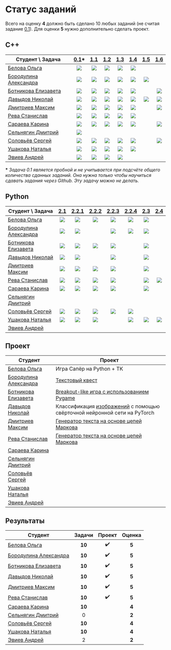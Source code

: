# Статус заданий

Всего на оценку **4** должно быть сделано 10 любых заданий (не считая задание [0.1](https://github.com/pycpp2019/0.1_Fibonacci)). Для оценки **5** нужно дополнительно сделать проект. 

## C++
| Студент \ Задача | [0.1](https://github.com/pycpp2019/0.1_Fibonacci)\* | [1.1](https://github.com/pycpp2019/1.1_LorentzVector) | [1.2](https://github.com/pycpp2019/1.2_LorentzVector) | [1.3](https://github.com/pycpp2019/1.3_ArrayStat) | [1.4](https://github.com/pycpp2019/1.4_BraceChecker) | [1.5](https://github.com/pycpp2019/1.5_ClassHierarchy) | [1.6](https://github.com/pycpp2019/1.6_SymbolicArithmetic) |
|---|:-:|:-:|:-:|:-:|:-:|:-:|:-:|
| [Белова Ольга](https://github.com/obelova) | [![](https://img.shields.io/github/pulls/detail/state/pycpp2019/0.1_Fibonacci/12?label=)](https://github.com/pycpp2019/0.1_Fibonacci/pull/12) | [![](https://img.shields.io/github/pulls/detail/state/pycpp2019/1.1_LorentzVector/4?label=)](https://github.com/pycpp2019/1.1_LorentzVector/pull/4) | [![](https://img.shields.io/github/pulls/detail/state/pycpp2019/1.2_LorentzVector/4?label=)](https://github.com/pycpp2019/1.2_LorentzVector/pull/4) | [![](https://img.shields.io/github/pulls/detail/state/pycpp2019/1.3_ArrayStat/8?label=)](https://github.com/pycpp2019/1.3_ArrayStat/pull/8) | [![](https://img.shields.io/github/pulls/detail/state/pycpp2019/1.4_BraceChecker/7?label=)](https://github.com/pycpp2019/1.4_BraceChecker/pull/7) |
| [Бородулина Александра](https://github.com/AlexBorodulina) | [![](https://img.shields.io/github/pulls/detail/state/pycpp2019/0.1_Fibonacci/4?label=)](https://github.com/pycpp2019/0.1_Fibonacci/pull/4) | [![](https://img.shields.io/github/pulls/detail/state/pycpp2019/1.1_LorentzVector/10?label=)](https://github.com/pycpp2019/1.1_LorentzVector/pull/10) | [![](https://img.shields.io/github/pulls/detail/state/pycpp2019/1.2_LorentzVector/9?label=)](https://github.com/pycpp2019/1.2_LorentzVector/pull/9) | [![](https://img.shields.io/github/pulls/detail/state/pycpp2019/1.3_ArrayStat/7?label=)](https://github.com/pycpp2019/1.3_ArrayStat/pull/7) | [![](https://img.shields.io/github/pulls/detail/state/pycpp2019/1.4_BraceChecker/6?label=)](https://github.com/pycpp2019/1.4_BraceChecker/pull/6) | [![](https://img.shields.io/github/pulls/detail/state/pycpp2019/1.5_ClassHierarchy/2?label=)](https://github.com/pycpp2019/1.5_ClassHierarchy/pull/2) |
| [Ботникова Елизавета](https://github.com/botnikovaliza) | [![](https://img.shields.io/github/pulls/detail/state/pycpp2019/0.1_Fibonacci/3?label=)](https://github.com/pycpp2019/0.1_Fibonacci/pull/3) | [![](https://img.shields.io/github/pulls/detail/state/pycpp2019/1.1_LorentzVector/1?label=)](https://github.com/pycpp2019/1.1_LorentzVector/pull/1) | [![](https://img.shields.io/github/pulls/detail/state/pycpp2019/1.2_LorentzVector/2?label=)](https://github.com/pycpp2019/1.2_LorentzVector/pull/2) | [![](https://img.shields.io/github/pulls/detail/state/pycpp2019/1.3_ArrayStat/1?label=)](https://github.com/pycpp2019/1.3_ArrayStat/pull/1) | [![](https://img.shields.io/github/pulls/detail/state/pycpp2019/1.4_BraceChecker/2?label=)](https://github.com/pycpp2019/1.4_BraceChecker/pull/2) | | [![](https://img.shields.io/github/pulls/detail/state/pycpp2019/1.6_SymbolicArithmetic/1?label=)](https://github.com/pycpp2019/1.6_SymbolicArithmetic/pull/1) |
| [Давыдов Николай](https://github.com/ndavnvl) | [![](https://img.shields.io/github/pulls/detail/state/pycpp2019/0.1_Fibonacci/1?label=)](https://github.com/pycpp2019/0.1_Fibonacci/pull/1) | [![](https://img.shields.io/github/pulls/detail/state/pycpp2019/1.1_LorentzVector/2?label=)](https://github.com/pycpp2019/1.1_LorentzVector/pull/2) | [![](https://img.shields.io/github/pulls/detail/state/pycpp2019/1.2_LorentzVector/1?label=)](https://github.com/pycpp2019/1.2_LorentzVector/pull/1) | [![](https://img.shields.io/github/pulls/detail/state/pycpp2019/1.3_ArrayStat/3?label=)](https://github.com/pycpp2019/1.3_ArrayStat/pull/3) | [![](https://img.shields.io/github/pulls/detail/state/pycpp2019/1.4_BraceChecker/1?label=)](https://github.com/pycpp2019/1.4_BraceChecker/pull/1) | [![](https://img.shields.io/github/pulls/detail/state/pycpp2019/1.5_ClassHierarchy/1?label=)](https://github.com/pycpp2019/1.5_ClassHierarchy/pull/1) | [![](https://img.shields.io/github/pulls/detail/state/pycpp2019/1.6_SymbolicArithmetic/1?label=)](https://github.com/pycpp2019/1.6_SymbolicArithmetic/pull/1) |
| [Дмитриев Максим](https://github.com/Dmitriev18309) | [![](https://img.shields.io/github/pulls/detail/state/pycpp2019/0.1_Fibonacci/10?label=)](https://github.com/pycpp2019/0.1_Fibonacci/pull/10) | [![](https://img.shields.io/github/pulls/detail/state/pycpp2019/1.1_LorentzVector/3?label=)](https://github.com/pycpp2019/1.1_LorentzVector/pull/3) | [![](https://img.shields.io/github/pulls/detail/state/pycpp2019/1.2_LorentzVector/3?label=)](https://github.com/pycpp2019/1.2_LorentzVector/pull/3) | [![](https://img.shields.io/github/pulls/detail/state/pycpp2019/1.3_ArrayStat/4?label=)](https://github.com/pycpp2019/1.3_ArrayStat/pull/4) | [![](https://img.shields.io/github/pulls/detail/state/pycpp2019/1.4_BraceChecker/4?label=)](https://github.com/pycpp2019/1.4_BraceChecker/pull/4) | | [![](https://img.shields.io/github/pulls/detail/state/pycpp2019/1.6_SymbolicArithmetic/1?label=)](https://github.com/pycpp2019/1.6_SymbolicArithmetic/pull/1) |
| [Рева Станислав](https://github.com/Futhepr) | [![](https://img.shields.io/github/pulls/detail/state/pycpp2019/0.1_Fibonacci/5?label=)](https://github.com/pycpp2019/0.1_Fibonacci/pull/5) | [![](https://img.shields.io/github/pulls/detail/state/pycpp2019/1.1_LorentzVector/9?label=)](https://github.com/pycpp2019/1.1_LorentzVector/pull/9) | [![](https://img.shields.io/github/pulls/detail/state/pycpp2019/1.2_LorentzVector/8?label=)](https://github.com/pycpp2019/1.2_LorentzVector/pull/8) | [![](https://img.shields.io/github/pulls/detail/state/pycpp2019/1.3_ArrayStat/6?label=)](https://github.com/pycpp2019/1.3_ArrayStat/pull/6) | [![](https://img.shields.io/github/pulls/detail/state/pycpp2019/1.4_BraceChecker/3?label=)](https://github.com/pycpp2019/1.4_BraceChecker/pull/3) |
| [Сараева Карина](https://github.com/KarinaSaraeva) | [![](https://img.shields.io/github/pulls/detail/state/pycpp2019/0.1_Fibonacci/6?label=)](https://github.com/pycpp2019/0.1_Fibonacci/pull/6) | [![](https://img.shields.io/github/pulls/detail/state/pycpp2019/1.1_LorentzVector/5?label=)](https://github.com/pycpp2019/1.1_LorentzVector/pull/5) | [![](https://img.shields.io/github/pulls/detail/state/pycpp2019/1.2_LorentzVector/5?label=)](https://github.com/pycpp2019/1.2_LorentzVector/pull/5) | [![](https://img.shields.io/github/pulls/detail/state/pycpp2019/1.3_ArrayStat/5?label=)](https://github.com/pycpp2019/1.3_ArrayStat/pull/5) | [![](https://img.shields.io/github/pulls/detail/state/pycpp2019/1.4_BraceChecker/5?label=)](https://github.com/pycpp2019/1.4_BraceChecker/pull/5) | | [![](https://img.shields.io/github/pulls/detail/state/pycpp2019/1.6_SymbolicArithmetic/3?label=)](https://github.com/pycpp2019/1.6_SymbolicArithmetic/pull/3) |
| [Сельнягин Дмитрий](https://github.com/SelnyaginDmitry) | [![](https://img.shields.io/github/pulls/detail/state/pycpp2019/0.1_Fibonacci/11?label=)](https://github.com/pycpp2019/0.1_Fibonacci/pull/11) |
| [Соловьёв Сергей](https://github.com/Solovev-Sergey) | [![](https://img.shields.io/github/pulls/detail/state/pycpp2019/0.1_Fibonacci/8?label=)](https://github.com/pycpp2019/0.1_Fibonacci/pull/8) | [![](https://img.shields.io/github/pulls/detail/state/pycpp2019/1.1_LorentzVector/6?label=)](https://github.com/pycpp2019/1.1_LorentzVector/pull/6) | [![](https://img.shields.io/github/pulls/detail/state/pycpp2019/1.2_LorentzVector/11?label=)](https://github.com/pycpp2019/1.2_LorentzVector/pull/11) | [![](https://img.shields.io/github/pulls/detail/state/pycpp2019/1.3_ArrayStat/12?label=)](https://github.com/pycpp2019/1.3_ArrayStat/pull/12) | [![](https://img.shields.io/github/pulls/detail/state/pycpp2019/1.4_BraceChecker/9?label=)](https://github.com/pycpp2019/1.4_BraceChecker/pull/9) | | [![](https://img.shields.io/github/pulls/detail/state/pycpp2019/1.6_SymbolicArithmetic/5?label=)](https://github.com/pycpp2019/1.6_SymbolicArithmetic/pull/5) |
| [Ушакова Наталья](https://github.com/well120) | [![](https://img.shields.io/github/pulls/detail/state/pycpp2019/0.1_Fibonacci/9?label=)](https://github.com/pycpp2019/0.1_Fibonacci/pull/9) | [![](https://img.shields.io/github/pulls/detail/state/pycpp2019/1.1_LorentzVector/7?label=)](https://github.com/pycpp2019/1.1_LorentzVector/pull/7) | [![](https://img.shields.io/github/pulls/detail/state/pycpp2019/1.2_LorentzVector/6?label=)](https://github.com/pycpp2019/1.2_LorentzVector/pull/6) | [![](https://img.shields.io/github/pulls/detail/state/pycpp2019/1.3_ArrayStat/9?label=)](https://github.com/pycpp2019/1.3_ArrayStat/pull/9) | [![](https://img.shields.io/github/pulls/detail/state/pycpp2019/1.4_BraceChecker/8?label=)](https://github.com/pycpp2019/1.4_BraceChecker/pull/8) |
| [Эвиев Андрей](https://github.com/cerealsnonemilk) | [![](https://img.shields.io/github/pulls/detail/state/pycpp2019/0.1_Fibonacci/7?label=)](https://github.com/pycpp2019/0.1_Fibonacci/pull/7) | [![](https://img.shields.io/github/pulls/detail/state/pycpp2019/1.1_LorentzVector/13?label=)](https://github.com/pycpp2019/1.1_LorentzVector/pull/13) | [![](https://img.shields.io/github/pulls/detail/state/pycpp2019/1.2_LorentzVector/10?label=)](https://github.com/pycpp2019/1.2_LorentzVector/pull/10) | [![](https://img.shields.io/github/pulls/detail/state/pycpp2019/1.3_ArrayStat/11?label=)](https://github.com/pycpp2019/1.3_ArrayStat/pull/11) |

__\*__ *Задача 0.1 является пробной и не учитывается при подсчёте общего количества сданных заданий. Она нужна только чтобы научиться сдавать задания через Github. Эту задачу можно не делать.*

## Python
| Студент \ Задача | [2.1](https://github.com/pycpp2019/2.1_PrimeNumbers) | [2.2.1](https://github.com/pycpp2019/2.2.1_Numpy) | [2.2.2](https://github.com/pycpp2019/2.2.2_MonteCarlo) | [2.2.3](https://github.com/pycpp2019/2.2.3_GameOfLife) | [2.2.4](https://github.com/pycpp2019/2.2.4_LongestCommonSequence) | [2.3](https://github.com/pycpp2019/2.3_OneLiners) | [2.4](https://github.com/pycpp2019/2.4_SignalFilter) |
|---|:-:|:-:|:-:|:-:|:-:|:-:|:-:|
| [Белова Ольга](https://github.com/obelova) | [![](https://img.shields.io/github/pulls/detail/state/pycpp2019/2.1_PrimeNumbers/6?label=)](https://github.com/pycpp2019/2.1_PrimeNumbers/pull/6) | [![](https://img.shields.io/github/pulls/detail/state/pycpp2019/2.2.1_Numpy/4?label=)](https://github.com/pycpp2019/2.2.1_Numpy/pull/4) |  [![](https://img.shields.io/github/pulls/detail/state/pycpp2019/2.2.2_MonteCarlo/6?label=)](https://github.com/pycpp2019/2.2.2_MonteCarlo/pull/6) | [![](https://img.shields.io/github/pulls/detail/state/pycpp2019/2.2.3_GameOfLife/6?label=)](https://github.com/pycpp2019/2.2.3_GameOfLife/pull/6) | [![](https://img.shields.io/github/pulls/detail/state/pycpp2019/2.2.4_LongestCommonSequence/3?label=)](https://github.com/pycpp2019/2.2.4_LongestCommonSequence/pull/3) | [![](https://img.shields.io/github/pulls/detail/state/pycpp2019/2.3_OneLiners/4?label=)](https://github.com/pycpp2019/2.3_OneLiners/pull/4) |
| [Бородулина Александра](https://github.com/AlexBorodulina) | [![](https://img.shields.io/github/pulls/detail/state/pycpp2019/2.1_PrimeNumbers/5?label=)](https://github.com/pycpp2019/2.1_PrimeNumbers/pull/5) | [![](https://img.shields.io/github/pulls/detail/state/pycpp2019/2.2.1_Numpy/3?label=)](https://github.com/pycpp2019/2.2.1_Numpy/pull/3) | | [![](https://img.shields.io/github/pulls/detail/state/pycpp2019/2.2.3_GameOfLife/3?label=)](https://github.com/pycpp2019/2.2.3_GameOfLife/pull/3) |  [![](https://img.shields.io/github/pulls/detail/state/pycpp2019/2.2.4_LongestCommonSequence/1?label=)](https://github.com/pycpp2019/2.2.4_LongestCommonSequence/pull/1) |  [![](https://img.shields.io/github/pulls/detail/state/pycpp2019/2.3_OneLiners/6?label=)](https://github.com/pycpp2019/2.3_OneLiners/pull/6) |
| [Ботникова Елизавета](https://github.com/botnikovaliza) | [![](https://img.shields.io/github/pulls/detail/state/pycpp2019/2.1_PrimeNumbers/3?label=)](https://github.com/pycpp2019/2.1_PrimeNumbers/pull/3) | [![](https://img.shields.io/github/pulls/detail/state/pycpp2019/2.2.1_Numpy/8?label=)](https://github.com/pycpp2019/2.2.1_Numpy/pull/8) |  [![](https://img.shields.io/github/pulls/detail/state/pycpp2019/2.2.2_MonteCarlo/7?label=)](https://github.com/pycpp2019/2.2.2_MonteCarlo/pull/7) | [![](https://img.shields.io/github/pulls/detail/state/pycpp2019/2.2.3_GameOfLife/4?label=)](https://github.com/pycpp2019/2.2.3_GameOfLife/pull/4) | | [![](https://img.shields.io/github/pulls/detail/state/pycpp2019/2.3_OneLiners/5?label=)](https://github.com/pycpp2019/2.3_OneLiners/pull/5) |
| [Давыдов Николай](https://github.com/ndavnvl) | [![](https://img.shields.io/github/pulls/detail/state/pycpp2019/2.1_PrimeNumbers/2?label=)](https://github.com/pycpp2019/2.1_PrimeNumbers/pull/2) | [![](https://img.shields.io/github/pulls/detail/state/pycpp2019/2.2.1_Numpy/2?label=)](https://github.com/pycpp2019/2.2.1_Numpy/pull/2) | | [![](https://img.shields.io/github/pulls/detail/state/pycpp2019/2.2.3_GameOfLife/2?label=)](https://github.com/pycpp2019/2.2.3_GameOfLife/pull/2) | | [![](https://img.shields.io/github/pulls/detail/state/pycpp2019/2.3_OneLiners/2?label=)](https://github.com/pycpp2019/2.3_OneLiners/pull/2) |
| [Дмитриев Максим](https://github.com/Dmitriev18309) | [![](https://img.shields.io/github/pulls/detail/state/pycpp2019/2.1_PrimeNumbers/4?label=)](https://github.com/pycpp2019/2.1_PrimeNumbers/pull/4) | [![](https://img.shields.io/github/pulls/detail/state/pycpp2019/2.2.1_Numpy/5?label=)](https://github.com/pycpp2019/2.2.1_Numpy/pull/5) | [![](https://img.shields.io/github/pulls/detail/state/pycpp2019/2.2.2_MonteCarlo/2?label=)](https://github.com/pycpp2019/2.2.2_MonteCarlo/pull/2) | [![](https://img.shields.io/github/pulls/detail/state/pycpp2019/2.2.3_GameOfLife/5?label=)](https://github.com/pycpp2019/2.2.3_GameOfLife/pull/5) | | [![](https://img.shields.io/github/pulls/detail/state/pycpp2019/2.3_OneLiners/3?label=)](https://github.com/pycpp2019/2.3_OneLiners/pull/3) |
| [Рева Станислав](https://github.com/Futhepr) | [![](https://img.shields.io/github/pulls/detail/state/pycpp2019/2.1_PrimeNumbers/1?label=)](https://github.com/pycpp2019/2.1_PrimeNumbers/pull/1) | [![](https://img.shields.io/github/pulls/detail/state/pycpp2019/2.2.1_Numpy/1?label=)](https://github.com/pycpp2019/2.2.1_Numpy/pull/1) |  [![](https://img.shields.io/github/pulls/detail/state/pycpp2019/2.2.2_MonteCarlo/3?label=)](https://github.com/pycpp2019/2.2.2_MonteCarlo/pull/3) | [![](https://img.shields.io/github/pulls/detail/state/pycpp2019/2.2.3_GameOfLife/1?label=)](https://github.com/pycpp2019/2.2.3_GameOfLife/pull/1) | | [![](https://img.shields.io/github/pulls/detail/state/pycpp2019/2.3_OneLiners/1?label=)](https://github.com/pycpp2019/2.3_OneLiners/pull/1) | [![](https://img.shields.io/github/pulls/detail/state/pycpp2019/2.4_SignalFilter/1?label=)](https://github.com/pycpp2019/2.4_SignalFilter/pull/1) |
| [Сараева Карина](https://github.com/KarinaSaraeva) | [![](https://img.shields.io/github/pulls/detail/state/pycpp2019/2.1_PrimeNumbers/7?label=)](https://github.com/pycpp2019/2.1_PrimeNumbers/pull/7) | [![](https://img.shields.io/github/pulls/detail/state/pycpp2019/2.2.1_Numpy/6?label=)](https://github.com/pycpp2019/2.2.1_Numpy/pull/6) | [![](https://img.shields.io/github/pulls/detail/state/pycpp2019/2.2.2_MonteCarlo/5?label=)](https://github.com/pycpp2019/2.2.2_MonteCarlo/pull/5) | [![](https://img.shields.io/github/pulls/detail/state/pycpp2019/2.2.3_GameOfLife/7?label=)](https://github.com/pycpp2019/2.2.3_GameOfLife/pull/7) | |  [![](https://img.shields.io/github/pulls/detail/state/pycpp2019/2.3_OneLiners/8?label=)](https://github.com/pycpp2019/2.3_OneLiners/pull/8) |
| [Сельнягин Дмитрий](https://github.com/SelnyaginDmitry) |
| [Соловьёв Сергей](https://github.com/Solovev-Sergey) | [![](https://img.shields.io/github/pulls/detail/state/pycpp2019/2.1_PrimeNumbers/9?label=)](https://github.com/pycpp2019/2.1_PrimeNumbers/pull/9) | [![](https://img.shields.io/github/pulls/detail/state/pycpp2019/2.2.1_Numpy/9?label=)](https://github.com/pycpp2019/2.2.1_Numpy/pull/9) | [![](https://img.shields.io/github/pulls/detail/state/pycpp2019/2.2.2_MonteCarlo/8?label=)](https://github.com/pycpp2019/2.2.2_MonteCarlo/pull/8) | [![](https://img.shields.io/github/pulls/detail/state/pycpp2019/2.2.3_GameOfLife/8?label=)](https://github.com/pycpp2019/2.2.3_GameOfLife/pull/8) | [![](https://img.shields.io/github/pulls/detail/state/pycpp2019/2.3_OneLiners/9?label=)](https://github.com/pycpp2019/2.3_OneLiners/pull/9) |
| [Ушакова Наталья](https://github.com/well120) | [![](https://img.shields.io/github/pulls/detail/state/pycpp2019/2.1_PrimeNumbers/8?label=)](https://github.com/pycpp2019/2.1_PrimeNumbers/pull/8) |[![](https://img.shields.io/github/pulls/detail/state/pycpp2019/2.2.1_Numpy/7?label=)](https://github.com/pycpp2019/2.2.1_Numpy/pull/7) | [![](https://img.shields.io/github/pulls/detail/state/pycpp2019/2.2.2_MonteCarlo/4?label=)](https://github.com/pycpp2019/2.2.2_MonteCarlo/pull/4) | | [![](https://img.shields.io/github/pulls/detail/state/pycpp2019/2.2.4_LongestCommonSequence/2?label=)](https://github.com/pycpp2019/2.2.4_LongestCommonSequence/pull/2) | [![](https://img.shields.io/github/pulls/detail/state/pycpp2019/2.3_OneLiners/7?label=)](https://github.com/pycpp2019/2.3_OneLiners/pull/7) | [![](https://img.shields.io/github/pulls/detail/state/pycpp2019/2.4_SignalFilter/2?label=)](https://github.com/pycpp2019/2.4_SignalFilter/pull/2) |
| [Эвиев Андрей](https://github.com/cerealsnonemilk) |

## Проект

| Студент | Проект |
|---|---|
| [Белова Ольга](https://github.com/obelova) | Игра Сапёр на Python + TK |
| [Бородулина Александра](https://github.com/AlexBorodulina) | [Текстовый квест](https://github.com/AlexBorodulina/Text_Quest) |
| [Ботникова Елизавета](https://github.com/botnikovaliza) | [Breakout-like игра с использованием Pygame](https://github.com/botnikovaliza/project) |
| [Давыдов Николай](https://github.com/ndavnvl) | Классификация [изображений](https://www.kaggle.com/puneet6060/intel-image-classification/data#10004.jpg) с помощью свёрточной нейронной сети на PyTorch |
| [Дмитриев Максим](https://github.com/Dmitriev18309) | [Генератор текста на основе цепей Маркова](https://github.com/Dmitriev18309/Project_Markov-s_Chains) |
| [Рева Станислав](https://github.com/Futhepr) | [Генератор текста на основе цепей Mаркова](https://github.com/Futhepr/Project) |
| [Сараева Карина](https://github.com/KarinaSaraeva) |
| [Сельнягин Дмитрий](https://github.com/SelnyaginDmitry) |
| [Соловьёв Сергей](https://github.com/Solovev-Sergey) |
| [Ушакова Наталья](https://github.com/well120) |
| [Эвиев Андрей](https://github.com/cerealsnonemilk) |

## Результаты

| Студент | Задачи | Проект | Оценка |
|---|:-:|:-:|:-:|
| [Белова Ольга](https://github.com/obelova) | **10** | :heavy_check_mark: | **5** |
| [Бородулина Александра](https://github.com/AlexBorodulina) | **10** | :heavy_check_mark: | **5** |
| [Ботникова Елизавета](https://github.com/botnikovaliza) | **10** | :heavy_check_mark: | **5** |
| [Давыдов Николай](https://github.com/ndavnvl) | **10** | :heavy_check_mark: | **5** |
| [Дмитриев Максим](https://github.com/Dmitriev18309) | **10** | :heavy_check_mark: | **5** |
| [Рева Станислав](https://github.com/Futhepr) | **10** | :heavy_check_mark: | **5** |
| [Сараева Карина](https://github.com/KarinaSaraeva) | **10** | | **4** |
| [Сельнягин Дмитрий](https://github.com/SelnyaginDmitry) | 0 | | **2** |
| [Соловьёв Сергей](https://github.com/Solovev-Sergey) | **10** | | **4** |
| [Ушакова Наталья](https://github.com/well120) | **10** | | **4** |
| [Эвиев Андрей](https://github.com/cerealsnonemilk) | 2 | | **2** |

